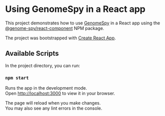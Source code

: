 # Using GenomeSpy in a React app

This project demonstrates how to use [GenomeSpy](https://genomespy.app/) in a
React app using the
[@genome-spy/react-component](https://github.com/genome-spy/genome-spy/tree/master/packages/react-component)
NPM package.

The project was bootstrapped with [Create React App](https://github.com/facebook/create-react-app).

## Available Scripts

In the project directory, you can run:

### `npm start`

Runs the app in the development mode.\
Open [http://localhost:3000](http://localhost:3000) to view it in your browser.

The page will reload when you make changes.\
You may also see any lint errors in the console.
